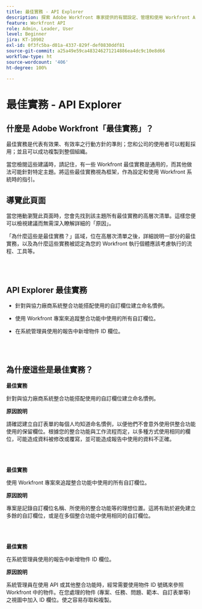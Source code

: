 ```yaml
---
title: 最佳實務 - API Explorer
description: 探索 Adobe Workfront 專家提供的有關設定、管理和使用 Workfront API Explorer 的最佳實務建議。
feature: Workfront API
role: Admin, Leader, User
level: Beginner
jira: KT-10902
exl-id: 0f3fc5ba-d01a-4337-829f-def0830ddf81
source-git-commit: a25a49e59ca483246271214886ea4dc9c10e8d66
workflow-type: ht
source-wordcount: '406'
ht-degree: 100%

---
```


# 最佳實務 - API Explorer

## 什麼是 Adobe Workfront「最佳實務」？

最佳實務是代表有效果、有效率之行動方針的準則；您和公司的使用者可以輕鬆採用；並且可以成功複製到整個組織。

當您檢閱這些建議時，請記住，有一些 Workfront 最佳實務是通用的，而其他做法可能針對特定主題。將這些最佳實務視為框架，作為設定和使用 Workfront 系統時的指引。

## 導覽此頁面

當您捲動瀏覽此頁面時，您會先找到該主題所有最佳實務的高層次清單。這樣您便可以檢視建議而無需深入瞭解詳細的「原因」。

「為什麼這些是最佳實務？」區域，位在高層次清單之後，詳細說明一部分的最佳實務，以及為什麼這些實務被認定為您的 Workfront 執行個體應該考慮執行的流程、工具等。

</br>
</br>

## API Explorer 最佳實務

* 針對與協力廠商系統整合功能搭配使用的自訂欄位建立命名慣例。

* 使用 Workfront 專案來追蹤整合功能中使用的所有自訂欄位。

* 在系統管理員使用的報告中新增物件 ID 欄位。

</br>
</br>

## 為什麼這些是最佳實務？

**最佳實務**

針對與協力廠商系統整合功能搭配使用的自訂欄位建立命名慣例。

**原因說明**

請確認建立自訂表單的每個人均知道命名慣例，以便他們不會意外使用供整合功能使用的保留欄位。根據您的整合功能與工作流程而定，以多種方式使用相同的欄位，可能造成資料被修改或覆寫，並可能造成報告中使用的資料不正確。

</br>
</br>


**最佳實務**

使用 Workfront 專案來追蹤整合功能中使用的所有自訂欄位。

**原因說明**

專案是記錄自訂欄位名稱、所使用的整合功能等的理想位置。這將有助於避免建立多餘的自訂欄位，或是在多個整合功能中使用相同的自訂欄位。

</br>
</br>


**最佳實務**

在系統管理員使用的報告中新增物件 ID 欄位。

**原因說明**

系統管理員在使用 API 或其他整合功能時，經常需要使用物件 ID 號碼來參照 Workfront 中的物件。在您處理的物件 (專案、任務、問題、範本、自訂表單等) 之視圖中加入 ID 欄位。使之容易存取和複製。
